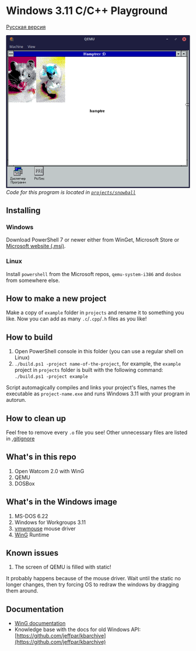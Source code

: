 # Windows 3.11 C/C++ Playground

[Русская версия](./ПРОЧТИ%20МЕНЯ.md)

![My hamsters Seedy and Snowball](docs/screenshot.png)
*Code for this program is located in [`projects/snowball`](./projects/snowball)*

## Installing

### Windows

Download PowerShell 7 or newer either from WinGet, Microsoft Store or [Microsoft website (.msi)](https://docs.microsoft.com/en-us/powershell/scripting/install/installing-powershell-on-windows?view=powershell-7.2#msi).

### Linux

Install `powershell` from the Microsoft repos, `qemu-system-i386` and `dosbox` from somewhere else.

## How to make a new project

Make a copy of `example` folder in `projects` and rename it to something you like. Now you can add as many `.c`/`.cpp`/`.h` files as you like!

## How to build

 1. Open PowerShell console in this folder (you can use a regular shell on Linux)
 2. `./build.ps1 -project name-of-the-project`, for example, the `example` project in `projects` folder is built with the following command: `./build.ps1 -project example`

Script automagically compiles and links your project's files, names the executable as `project-name.exe` and runs Windows 3.11 with your program in autorun.

## How to clean up

Feel free to remove every `.o` file you see! Other unnecessary files are listed in [.gitignore](./.gitignore)

## What's in this repo

 1. Open Watcom 2.0 with WinG
 2. QEMU
 3. DOSBox

## What's in the Windows image

 1. MS-DOS 6.22
 2. Windows for Workgroups 3.11
 3. [vmwmouse](https://github.com/NattyNarwhal/vmwmouse) mouse driver
 4. [WinG](https://en.wikipedia.org/wiki/WinG) Runtime

## Known issues

 1. The screen of QEMU is filled with static!

It probably happens because of the mouse driver. Wait until the static no longer changes, then try forcing OS to redraw the windows by dragging them around.

## Documentation

 * [WinG documentation](https://rndtrash.github.io/windows-3.11-c-playground/docs/wing/index.htm)
 * Knowledge base with the docs for old Windows API: [https://github.com/jeffpar/kbarchive](https://github.com/jeffpar/kbarchive)
